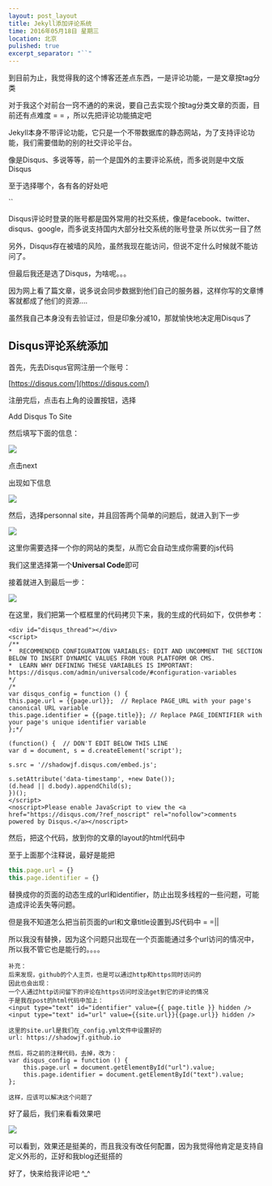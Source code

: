 ```yaml
---
layout: post_layout
title: Jekyll添加评论系统
time: 2016年05月18日 星期三
location: 北京
pulished: true
excerpt_separator: "``"
---
```



到目前为止，我觉得我的这个博客还差点东西，一是评论功能，一是文章按tag分类

对于我这个对前台一窍不通的的来说，要自己去实现个按tag分类文章的页面，目前还有点难度 = = ，所以先把评论功能搞定吧

Jekyll本身不带评论功能，它只是一个不带数据库的静态网站，为了支持评论功能，我们需要借助的别的社交评论平台。

像是Disqus、多说等等，前一个是国外的主要评论系统，而多说则是中文版Disqus

至于选择哪个，各有各的好处吧

``

Disqus评论时登录的账号都是国外常用的社交系统，像是facebook、twitter、disqus、google，而多说支持国内大部分社交系统的账号登录
所以优劣一目了然

另外，Disqus存在被墙的风险，虽然我现在能访问，但说不定什么时候就不能访问了。

但最后我还是选了Disqus，为啥呢。。。

因为网上看了篇文章，说多说会同步数据到他们自己的服务器，这样你写的文章博客就都成了他们的资源....

虽然我自己本身没有去验证过，但是印象分减10，那就愉快地决定用Disqus了

Disqus评论系统添加
----
首先，先去Disqus官网注册一个账号：

[https://disqus.com/](https://disqus.com/)

注册完后，点击右上角的设置按钮，选择

Add Disqus To Site

然后填写下面的信息：

![](https://github.com/shadowJF/shadowjf.github.com/blob/master/_assets/4.jpg?raw=true)

点击next

出现如下信息

![](https://github.com/shadowJF/shadowjf.github.com/blob/master/_assets/5.jpg?raw=true)

然后，选择personnal site，并且回答两个简单的问题后，就进入到下一步

![](https://github.com/shadowJF/shadowjf.github.com/blob/master/_assets/6.jpg?raw=true)

这里你需要选择一个你的网站的类型，从而它会自动生成你需要的js代码

我们这里选择第一个**Universal Code**即可

接着就进入到最后一步：

![](https://github.com/shadowJF/shadowjf.github.com/blob/master/_assets/7.jpg?raw=true)

在这里，我们把第一个框框里的代码拷贝下来，我的生成的代码如下，仅供参考：

    <div id="disqus_thread"></div>
    <script>
    /**
    *  RECOMMENDED CONFIGURATION VARIABLES: EDIT AND UNCOMMENT THE SECTION BELOW TO INSERT DYNAMIC VALUES FROM YOUR PLATFORM OR CMS.
    *  LEARN WHY DEFINING THESE VARIABLES IS IMPORTANT: https://disqus.com/admin/universalcode/#configuration-variables
    */
    /*
    var disqus_config = function () {
    this.page.url = {{page.url}};  // Replace PAGE_URL with your page's canonical URL variable
    this.page.identifier = {{page.title}}; // Replace PAGE_IDENTIFIER with your page's unique identifier variable
    };*/
    
    (function() {  // DON'T EDIT BELOW THIS LINE
    var d = document, s = d.createElement('script');
    
    s.src = '//shadowjf.disqus.com/embed.js';
    
    s.setAttribute('data-timestamp', +new Date());
    (d.head || d.body).appendChild(s);
    })();
    </script>
    <noscript>Please enable JavaScript to view the <a href="https://disqus.com/?ref_noscript" rel="nofollow">comments powered by Disqus.</a></noscript>


然后，把这个代码，放到你的文章的layout的html代码中

至于上面那个注释说，最好是能把

```js
this.page.url = {}
this.page.identifier = {}
```

替换成你的页面的动态生成的url和identifier，防止出现多线程的一些问题，可能造成评论丢失等问题。

但是我不知道怎么把当前页面的url和文章title设置到JS代码中 = =||

所以我没有替换，因为这个问题只出现在一个页面能通过多个url访问的情况中，所以我不管它也是能行的。。。。


	补充：
	后来发现，github的个人主页，也是可以通过http和https同时访问的
	因此也会出现：
	一个人通过http访问留下的评论在https访问时没法get到它的评论的情况
	于是我在post的html代码中加上：
	<input type="text" id="identifier" value={{ page.title }} hidden />
	<input type="text" id="url" value={{site.url}}{{page.url}} hidden />

	这里的site.url是我们在_config.yml文件中设置好的
	url: https://shadowjf.github.io
	
	然后，将之前的注释代码，去掉，改为：
	var disqus_config = function () {
        this.page.url = document.getElementById("url").value;  
        this.page.identifier = document.getElementById("text").value; 
    };

	这样，应该可以解决这个问题了

好了最后，我们来看看效果吧

![](https://github.com/shadowJF/shadowjf.github.com/blob/master/_assets/8.jpg?raw=true)

可以看到，效果还是挺美的，而且我没有改任何配置，因为我觉得他肯定是支持自定义外形的，正好和我blog还挺搭的

好了，快来给我评论吧  ^_^